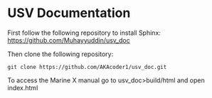 # USV Documentation 

First follow the following repository to install Sphinx: 
https://github.com/Muhayyuddin/usv_doc

Then clone the following repository:
```
git clone https://github.com/AKAcoder1/usv_doc.git
```

To access the Marine X manual go to usv_doc>build/html and open index.html

